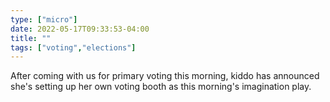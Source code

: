 ```yaml
---
type: ["micro"]
date: 2022-05-17T09:33:53-04:00
title: ""
tags: ["voting","elections"]
---
```

After coming with us for primary voting this morning, kiddo has announced she's setting up her own voting booth as this morning's imagination play.
